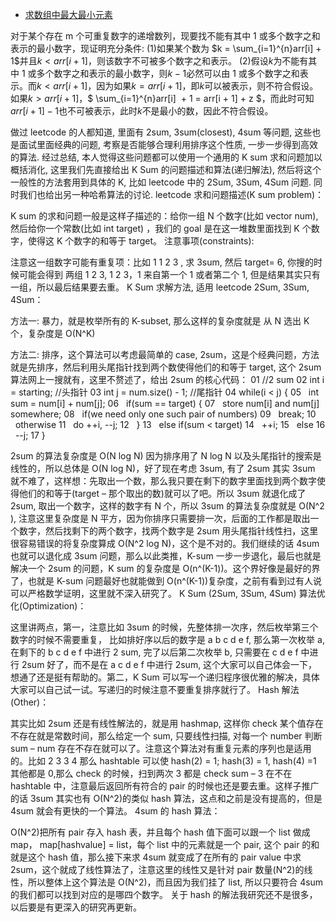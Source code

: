 - [求数组中最大最小元素](https://zhuanlan.zhihu.com/p/23105439)

对于某个存在 m 个可重复数字的递增数列，现要找不能有其中 1 或多个数字之和表示的最小数字，现证明充分条件:
(1)如果某个数为 $k = \sum_{i=1}^{n}arr[i] + 1$并且$k < arr[i + 1]$，则该数字不可被多个数字之和表示。
(2)假设$k$为不能有其中 1 或多个数字之和表示的最小数字，则$k -1$必然可以由 1 或多个数字之和表示。而$k < arr[i+1]$，因为如果$k = arr[i+1]$，即$k$可以被表示，则不符合假设。如果$k > arr[i+1]$，$ \sum_{i=1}^{n}arr[i]  + 1 = arr[i + 1] + z $，而此时可知$arr[i + 1] - 1$也不可被表示，此时$k$不是最小的数，因此不符合假设。

做过 leetcode 的人都知道, 里面有 2sum, 3sum(closest), 4sum 等问题, 这些也是面试里面经典的问题, 考察是否能够合理利用排序这个性质, 一步一步得到高效的算法. 经过总结, 本人觉得这些问题都可以使用一个通用的 K sum 求和问题加以概括消化, 这里我们先直接给出 K Sum 的问题描述和算法(递归解法), 然后将这个一般性的方法套用到具体的 K, 比如 leetcode 中的 2Sum, 3Sum, 4Sum 问题. 同时我们也给出另一种哈希算法的讨论.
leetcode 求和问题描述(K sum problem)：

K sum 的求和问题一般是这样子描述的：给你一组 N 个数字(比如 vector<int> num), 然后给你一个常数(比如 int target) ，我们的 goal 是在这一堆数里面找到 K 个数字，使得这 K 个数字的和等于 target。
注意事项(constraints):

注意这一组数字可能有重复项：比如 1 1 2 3 , 求 3sum, 然后 target= 6, 你搜的时候可能会得到 两组 1 2 3, 1 2 3，1 来自第一个 1 或者第二个 1, 但是结果其实只有一组，所以最后结果要去重。
K Sum 求解方法, 适用 leetcode 2Sum, 3Sum, 4Sum：

方法一: 暴力，就是枚举所有的 K-subset, 那么这样的复杂度就是 从 N 选出 K 个，复杂度是 O(N^K)

方法二: 排序，这个算法可以考虑最简单的 case, 2sum，这是个经典问题，方法就是先排序，然后利用头尾指针找到两个数使得他们的和等于 target, 这个 2sum 算法网上一搜就有，这里不赘述了，给出 2sum 的核心代码：
01
//2 sum
02
int i = starting; //头指针
03
int j = num.size() - 1; //尾指针
04
while(i < j) {
05
  int sum = num[i] + num[j];
06
  if(sum == target) {
07
  store num[i] and num[j] somewhere;
08
  if(we need only one such pair of numbers)
09
  break;
10
  otherwise
11
  do ++i, --j;
12
  }
13
  else if(sum < target)
14
  ++i;
15
  else
16
  --j;
17
}

2sum 的算法复杂度是 O(N log N) 因为排序用了 N log N 以及头尾指针的搜索是线性的，所以总体是 O(N log N)，好了现在考虑 3sum, 有了 2sum 其实 3sum 就不难了，这样想：先取出一个数，那么我只要在剩下的数字里面找到两个数字使得他们的和等于(target – 那个取出的数)就可以了吧。所以 3sum 就退化成了 2sum, 取出一个数字，这样的数字有 N 个，所以 3sum 的算法复杂度就是 O(N^2 ), 注意这里复杂度是 N 平方，因为你排序只需要排一次，后面的工作都是取出一个数字，然后找剩下的两个数字，找两个数字是 2sum 用头尾指针线性扫，这里很容易错误的将复杂度算成 O(N^2 log N)，这个是不对的。我们继续的话 4sum 也就可以退化成 3sum 问题，那么以此类推，K-sum 一步一步退化，最后也就是解决一个 2sum 的问题，K sum 的复杂度是 O(n^(K-1))。这个界好像是最好的界了，也就是 K-sum 问题最好也就能做到 O(n^(K-1))复杂度，之前有看到过有人说可以严格数学证明，这里就不深入研究了。
K Sum (2Sum, 3Sum, 4Sum) 算法优化(Optimization)：

这里讲两点，第一，注意比如 3sum 的时候，先整体排一次序，然后枚举第三个数字的时候不需要重复， 比如排好序以后的数字是 a b c d e f, 那么第一次枚举 a, 在剩下的 b c d e f 中进行 2 sum, 完了以后第二次枚举 b, 只需要在 c d e f 中进行 2sum 好了，而不是在 a c d e f 中进行 2sum, 这个大家可以自己体会一下，想通了还是挺有帮助的。第二，K Sum 可以写一个递归程序很优雅的解决，具体大家可以自己试一试。写递归的时候注意不要重复排序就行了。
Hash 解法(Other)：

其实比如 2sum 还是有线性解法的，就是用 hashmap, 这样你 check 某个值存在不存在就是常数时间，那么给定一个 sum, 只要线性扫描, 对每一个 number 判断 sum – num 存在不存在就可以了。注意这个算法对有重复元素的序列也是适用的。比如 2 3 3 4 那么 hashtable 可以使 hash(2) = 1; hash(3) = 1, hash(4) =1 其他都是 0,那么 check 的时候，扫到两次 3 都是 check sum – 3 在不在 hashtable 中，注意最后返回所有符合的 pair 的时候也还是要去重。这样子推广的话 3sum 其实也有 O(N^2)的类似 hash 算法，这点和之前是没有提高的，但是 4sum 就会有更快的一个算法。
4sum 的 hash 算法：

O(N^2)把所有 pair 存入 hash 表，并且每个 hash 值下面可以跟一个 list 做成 map， map[hashvalue] = list，每个 list 中的元素就是一个 pair, 这个 pair 的和就是这个 hash 值，那么接下来求 4sum 就变成了在所有的 pair value 中求 2sum，这个就成了线性算法了，注意这里的线性又是针对 pair 数量(N^2)的线性，所以整体上这个算法是 O(N^2)，而且因为我们挂了 list, 所以只要符合 4sum 的我们都可以找到对应的是哪四个数字。
关于 hash 的解法我研究还不是很多，以后要是有更深入的研究再更新。
